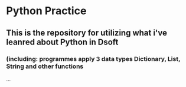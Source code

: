 # Python Practice

## This is the repository for utilizing what i've leanred  about Python in Dsoft 
### (including: programmes apply 3 data types Dictionary, List, String and other functions

...
